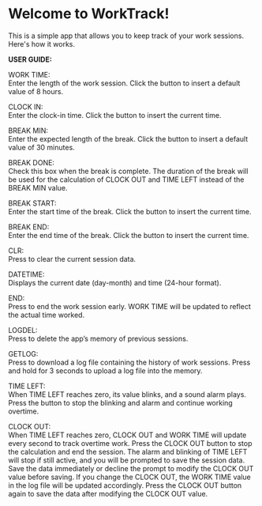 # Welcome to WorkTrack!  
This is a simple app that allows you to keep track of your work sessions. Here's how it works.


**USER GUIDE:**

WORK TIME:  
Enter the length of the work session. Click the button to insert a default value of 8 hours.  

CLOCK IN:  
Enter the clock-in time. Click the button to insert the current time.  

BREAK MIN:  
Enter the expected length of the break. Click the button to insert a default value of 30 minutes.

BREAK DONE:  
Check this box when the break is complete. The duration of the break will be used for the calculation of CLOCK OUT and TIME LEFT instead of the BREAK MIN value.

BREAK START:  
Enter the start time of the break. Click the button to insert the current time.

BREAK END:  
Enter the end time of the break. Click the button to insert the current time.

CLR:  
Press to clear the current session data.

DATETIME:  
Displays the current date (day-month) and time (24-hour format).

END:  
Press to end the work session early. WORK TIME will be updated to reflect the actual time worked.

LOGDEL:  
Press to delete the app’s memory of previous sessions.

GETLOG:  
Press to download a log file containing the history of work sessions. Press and hold for 3 seconds to upload a log file into the memory.

TIME LEFT:  
When TIME LEFT reaches zero, its value blinks, and a sound alarm plays. Press the button to stop the blinking and alarm and continue working overtime.

CLOCK OUT:  
When TIME LEFT reaches zero, CLOCK OUT and WORK TIME will update every second to track overtime work. Press the CLOCK OUT button to stop the calculation and end the session. The alarm and blinking of TIME LEFT will stop if still active, and you will be prompted to save the session data. Save the data immediately or decline the prompt to modify the CLOCK OUT value before saving. If you change the CLOCK OUT, the WORK TIME value in the log file will be updated accordingly. Press the CLOCK OUT button again to save the data after modifying the CLOCK OUT value.
